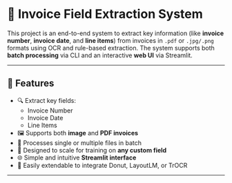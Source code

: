 # 🧾 Invoice Field Extraction System

This project is an end-to-end system to extract key information (like **invoice number**, **invoice date**, and **line items**) from invoices in `.pdf` or `.jpg/.png` formats using OCR and rule-based extraction. The system supports both **batch processing** via CLI and an interactive **web UI** via Streamlit.

---

## 🚀 Features

- 🔍 Extract key fields:
  - Invoice Number
  - Invoice Date
  - Line Items
- 🖼️ Supports both **image** and **PDF invoices**
- 📁 Processes single or multiple files in batch
- 🧠 Designed to scale for training on **any custom field**
- 🌐 Simple and intuitive **Streamlit interface**
- 🧪 Easily extendable to integrate Donut, LayoutLM, or TrOCR

---
